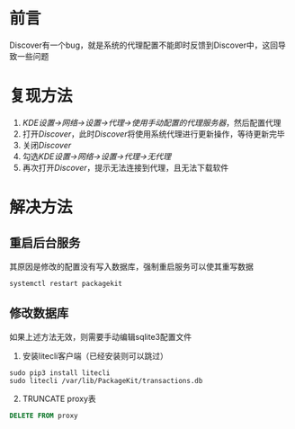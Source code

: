 # 前言
Discover有一个bug，就是系统的代理配置不能即时反馈到Discover中，这回导致一些问题

# 复现方法
1. *KDE设置->网络->设置->代理->使用手动配置的代理服务器*，然后配置代理
2. 打开*Discover*，此时*Discover*将使用系统代理进行更新操作，等待更新完毕
3. 关闭*Discover*
4. 勾选*KDE设置->网络->设置->代理->无代理*
5. 再次打开*Discover*，提示无法连接到代理，且无法下载软件

# 解决方法

## 重启后台服务
其原因是修改的配置没有写入数据库，强制重启服务可以使其重写数据
```fish
systemctl restart packagekit
```

## 修改数据库
如果上述方法无效，则需要手动编辑sqlite3配置文件

1. 安装litecli客户端（已经安装则可以跳过）
```fish
sudo pip3 install litecli
sudo litecli /var/lib/PackageKit/transactions.db
```

2. TRUNCATE proxy表
```sql
DELETE FROM proxy
```
